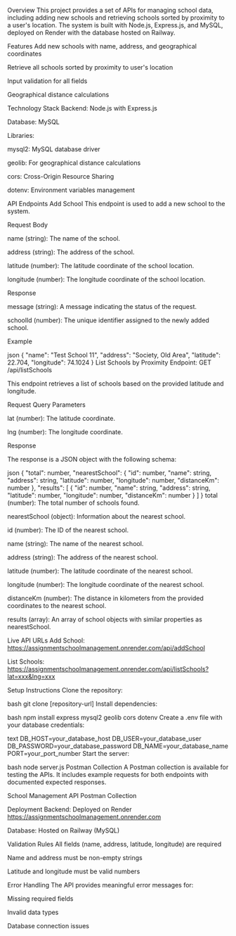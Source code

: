Overview
This project provides a set of APIs for managing school data, including adding new schools and retrieving schools sorted by proximity to a user's location. The system is built with Node.js, Express.js, and MySQL, deployed on Render with the database hosted on Railway.

Features
Add new schools with name, address, and geographical coordinates

Retrieve all schools sorted by proximity to user's location

Input validation for all fields

Geographical distance calculations

Technology Stack
Backend: Node.js with Express.js

Database: MySQL

Libraries:

mysql2: MySQL database driver

geolib: For geographical distance calculations

cors: Cross-Origin Resource Sharing

dotenv: Environment variables management

API Endpoints
Add School
This endpoint is used to add a new school to the system.

Request Body

name (string): The name of the school.

address (string): The address of the school.

latitude (number): The latitude coordinate of the school location.

longitude (number): The longitude coordinate of the school location.

Response

message (string): A message indicating the status of the request.

schoolId (number): The unique identifier assigned to the newly added school.

Example

json
{
  "name": "Test School 11",
  "address": "Society, Old Area",
  "latitude": 22.704,
  "longitude": 74.1024
}
List Schools by Proximity
Endpoint: GET /api/listSchools

This endpoint retrieves a list of schools based on the provided latitude and longitude.

Request Query Parameters

lat (number): The latitude coordinate.

lng (number): The longitude coordinate.

Response

The response is a JSON object with the following schema:

json
{
  "total": number,
  "nearestSchool": {
    "id": number,
    "name": string,
    "address": string,
    "latitude": number,
    "longitude": number,
    "distanceKm": number
  },
  "results": [
    {
      "id": number,
      "name": string,
      "address": string,
      "latitude": number,
      "longitude": number,
      "distanceKm": number
    }
  ]
}
total (number): The total number of schools found.

nearestSchool (object): Information about the nearest school.

id (number): The ID of the nearest school.

name (string): The name of the nearest school.

address (string): The address of the nearest school.

latitude (number): The latitude coordinate of the nearest school.

longitude (number): The longitude coordinate of the nearest school.

distanceKm (number): The distance in kilometers from the provided coordinates to the nearest school.

results (array): An array of school objects with similar properties as nearestSchool.

Live API URLs
Add School: https://assignmentschoolmanagement.onrender.com/api/addSchool

List Schools: https://assignmentschoolmanagement.onrender.com/api/listSchools?lat=xxx&lng=xxx

Setup Instructions
Clone the repository:

bash
git clone [repository-url]
Install dependencies:

bash
npm install express mysql2 geolib cors dotenv
Create a .env file with your database credentials:

text
DB_HOST=your_database_host
DB_USER=your_database_user
DB_PASSWORD=your_database_password
DB_NAME=your_database_name
PORT=your_port_number
Start the server:

bash
node server.js
Postman Collection
A Postman collection is available for testing the APIs. It includes example requests for both endpoints with documented expected responses.

School Management API Postman Collection

Deployment
Backend: Deployed on Render
https://assignmentschoolmanagement.onrender.com

Database: Hosted on Railway (MySQL)

Validation Rules
All fields (name, address, latitude, longitude) are required

Name and address must be non-empty strings

Latitude and longitude must be valid numbers

Error Handling
The API provides meaningful error messages for:

Missing required fields

Invalid data types

Database connection issues
